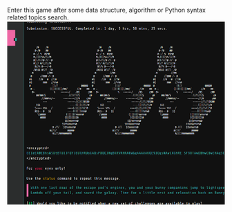 
Enter this game after some data structure, algorithm or Python syntax related topics search.
![screenshot](foobar.png)
